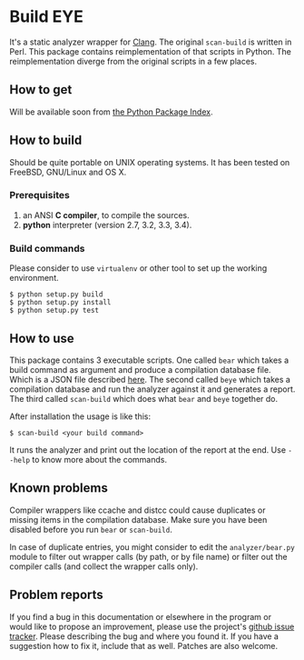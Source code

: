 Build EYE
=========

It's a static analyzer wrapper for [Clang][CLANG]. The original `scan-build`
is written in Perl. This package contains reimplementation of that scripts
in Python. The reimplementation diverge from the original scripts in a few
places.

  [CLANG]: http://clang.llvm.org/

How to get
----------

Will be available soon from [the Python Package Index][PyPI].

  [PyPI]: https://pypi.python.org/pypi

How to build
------------

Should be quite portable on UNIX operating systems. It has been tested on
FreeBSD, GNU/Linux and OS X.

### Prerequisites

1. an ANSI **C compiler**, to compile the sources.
2. **python** interpreter (version 2.7, 3.2, 3.3, 3.4).

### Build commands

Please consider to use `virtualenv` or other tool to set up the working
environment.

    $ python setup.py build
    $ python setup.py install
    $ python setup.py test


How to use
----------

This package contains 3 executable scripts. One called `bear` which takes
a build command as argument and produce a compilation database file. Which
is a JSON file described [here][JCDB]. The second called `beye` which takes
a compilation database and run the analyzer against it and generates a report.
The third called `scan-build` which does what `bear` and `beye` together do.

After installation the usage is like this:

    $ scan-build <your build command>

It runs the analyzer and print out the location of the report at the end.
Use `--help` to know more about the commands.

  [JCDB]: http://clang.llvm.org/docs/JSONCompilationDatabase.html

Known problems
--------------

Compiler wrappers like ccache and distcc could cause duplicates or missing
items in the compilation database. Make sure you have been disabled before
you run `bear` or `scan-build`.

In case of duplicate entries, you might consider to edit the
`analyzer/bear.py` module to filter out wrapper calls (by path, or by file
name) or filter out the compiler calls (and collect the wrapper calls only).

Problem reports
---------------
If you find a bug in this documentation or elsewhere in the program or would
like to propose an improvement, please use the project's [github issue
tracker][ISSUES]. Please describing the bug and where you found it. If you
have a suggestion how to fix it, include that as well. Patches are also
welcome.

  [ISSUES]: https://github.com/rizsotto/Beye/issues
